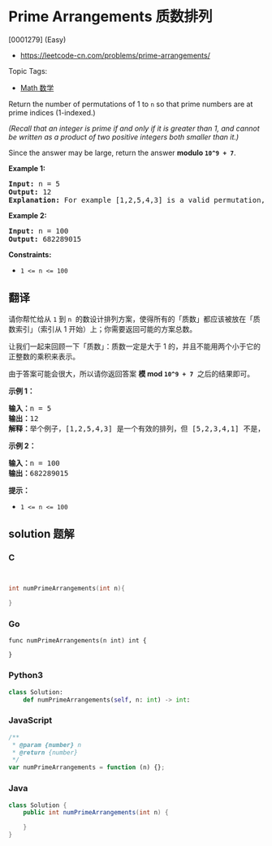 # Prime Arrangements 质数排列

[0001279] (Easy)

- https://leetcode-cn.com/problems/prime-arrangements/

Topic Tags:

- [Math 数学](https://leetcode-cn.com/tag/math/)

Return the number of permutations of 1 to `n` so that prime numbers are at prime indices (1-indexed.)

_(Recall that an integer is prime if and only if it is greater than 1, and cannot be written as a product of two positive integers both smaller than it.)_

Since the answer may be large, return the answer **modulo `10^9 + 7`**.

**Example 1:**

<pre><strong>Input:</strong> n = 5
<strong>Output:</strong> 12
<strong>Explanation:</strong> For example [1,2,5,4,3] is a valid permutation, but [5,2,3,4,1] is not because the prime number 5 is at index 1.
</pre>

**Example 2:**

<pre><strong>Input:</strong> n = 100
<strong>Output:</strong> 682289015
</pre>

**Constraints:**

- `1 <= n <= 100`

## 翻译

请你帮忙给从 `1` 到 `n`  的数设计排列方案，使得所有的「质数」都应该被放在「质数索引」（索引从 1 开始）上；你需要返回可能的方案总数。

让我们一起来回顾一下「质数」：质数一定是大于 1 的，并且不能用两个小于它的正整数的乘积来表示。

由于答案可能会很大，所以请你返回答案 **模 mod `10^9 + 7`**  之后的结果即可。

**示例 1：**

<pre><strong>输入：</strong>n = 5
<strong>输出：</strong>12
<strong>解释：</strong>举个例子，[1,2,5,4,3] 是一个有效的排列，但 [5,2,3,4,1] 不是，因为在第二种情况里质数 5 被错误地放在索引为 1 的位置上。
</pre>

**示例 2：**

<pre><strong>输入：</strong>n = 100
<strong>输出：</strong>682289015
</pre>

**提示：**

- `1 <= n <= 100`

## solution 题解

### C

```c


int numPrimeArrangements(int n){

}


```

### Go

```golang
func numPrimeArrangements(n int) int {

}
```

### Python3

```python
class Solution:
    def numPrimeArrangements(self, n: int) -> int:
```

### JavaScript

```javascript
/**
 * @param {number} n
 * @return {number}
 */
var numPrimeArrangements = function (n) {};
```

### Java

```java
class Solution {
    public int numPrimeArrangements(int n) {

    }
}
```

